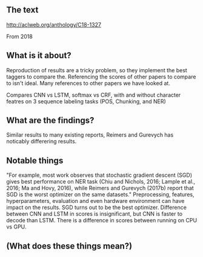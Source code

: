 ## The text
http://aclweb.org/anthology/C18-1327

From 2018

## What is it about?
Reproduction of results are a tricky problem, so they implement the best taggers to compare the. 
Referencing the scores of other papers to compare to isn't ideal.
Many references to other papers we have looked at.

Compares CNN vs LSTM, softmax vs CRF, with and without character featres on 3 sequence labeling tasks (POS, Chunking, and NER)

## What are the findings?
Similar results to many existing reports, Reimers and Gurevych has noticably differering results.


## Notable things
"For example, most work observes that stochastic gradient descent (SGD) gives best performance on NER task (Chiu and Nichols, 2016; Lample et al., 2016; Ma and Hovy, 2016), while Reimers and Gurevych (2017b) report that SGD is the worst optimizer on the same datasets."
Preprocessing, features, hyperparameters, evaluation and even hardware environment can have impact on the results.
SGD turns out to be the best optimizer.
Difference between CNN and LSTM in scores is insignificant, but CNN is faster to decode than LSTM.
There is a difference in scores between running on CPU vs GPU.

## (What does these things mean?)